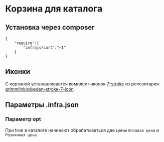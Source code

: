 # Корзина для каталога

## Установка через composer

```
{
	"require":{
		"infrajs/cart":"~1"	
	}
}
```


## Иконки
С корзиной устанавливается комплект иконок [7-stroke](http://themes-pixeden.com/font-demos/7-stroke/) 
из репозитария [grimmlink/pixeden-stroke-7-icon](https://github.com/grimmlink/pixeden-stroke-7-icon)

## Параметры .infra.json

### Параметр opt
При true в каталоге начинают обрабатываться две цены ```Оптовая цена``` и ```Розничная цена```